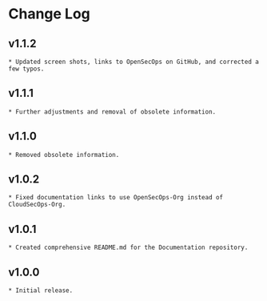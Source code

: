 # Change Log

## v1.1.2
    * Updated screen shots, links to OpenSecOps on GitHub, and corrected a few typos.

## v1.1.1
    * Further adjustments and removal of obsolete information.

## v1.1.0
    * Removed obsolete information.

## v1.0.2
    * Fixed documentation links to use OpenSecOps-Org instead of CloudSecOps-Org.

## v1.0.1
    * Created comprehensive README.md for the Documentation repository.

## v1.0.0
    * Initial release.

